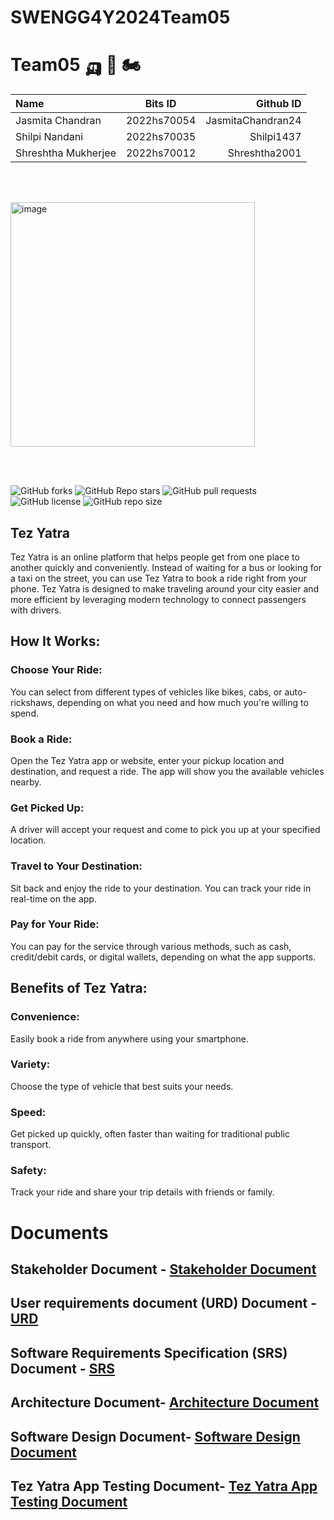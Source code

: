 # SWENGG4Y2024Team05


# Team05 🛺 🚕 🏍️



| Name |Bits ID | Github ID |
| :---         |     :---:      |          ---: |
| Jasmita Chandran  | 2022hs70054     | JasmitaChandran24    |
| Shilpi Nandani     | 2022hs70035       | Shilpi1437     |
| Shreshtha Mukherjee     |2022hs70012      | Shreshtha2001     |

<br><br>

<img width="391" alt="image" src="https://github.com/SWENGG4Y2024/SWENGG4Y2024Team05/assets/161967498/a96aea9b-0442-415a-8390-3191abba46fc">


<br><br>

![GitHub forks](https://img.shields.io/github/forks/JasmitaChandran24/SWENGG4Y2024Team05?style=social) ![GitHub Repo stars](https://img.shields.io/github/stars/JasmitaChandran24/SWENGG4Y2024Team05?style=social) ![GitHub pull requests](https://img.shields.io/github/issues-pr/JasmitaChandran24/SWENGG4Y2024Team05) ![GitHub license](https://img.shields.io/github/license/JasmitaChandran24/SWENGG4Y2024Team05) ![GitHub repo size](https://img.shields.io/github/repo-size/JasmitaChandran24/SWENGG4Y2024Team05)

## Tez Yatra
Tez Yatra is an online platform that helps people get from one place to another quickly and conveniently. Instead of waiting for a bus or looking for a taxi on the street, you can use Tez Yatra to book a ride right from your phone. 
Tez Yatra is designed to make traveling around your city easier and more efficient by leveraging modern technology to connect passengers with drivers.

## How It Works:

### Choose Your Ride: 
You can select from different types of vehicles like bikes, cabs, or auto-rickshaws, depending on what you need and how much you're willing to spend.

### Book a Ride: 
Open the Tez Yatra app or website, enter your pickup location and destination, and request a ride. The app will show you the available vehicles nearby.

### Get Picked Up: 
A driver will accept your request and come to pick you up at your specified location.

### Travel to Your Destination: 
Sit back and enjoy the ride to your destination. You can track your ride in real-time on the app.

### Pay for Your Ride: 
You can pay for the service through various methods, such as cash, credit/debit cards, or digital wallets, depending on what the app supports.

## Benefits of Tez Yatra:
### Convenience: 
Easily book a ride from anywhere using your smartphone.
### Variety: 
Choose the type of vehicle that best suits your needs.
### Speed: 
Get picked up quickly, often faster than waiting for traditional public transport.
### Safety: 
Track your ride and share your trip details with friends or family.

# Documents

## Stakeholder Document - [Stakeholder Document](https://github.com/SWENGG4Y2024/SWENGG4Y2024Team05/blob/main/Assignment1/Stakeholders.md)
## User requirements document (URD) Document - [URD](https://github.com/SWENGG4Y2024/SWENGG4Y2024Team05/blob/8ef4814b1c57c2d230f8fcca33bad702d945b990/User%20Requirements%20document.md)
## Software Requirements Specification (SRS) Document - [SRS](https://github.com/SWENGG4Y2024/SWENGG4Y2024Team05/blob/main/Assignment1/SRS.md)
## Architecture Document- [Architecture Document](https://github.com/SWENGG4Y2024/SWENGG4Y2024Team05/blob/main/Assignment2/Architecture/Architecture.md)
## Software Design Document- [Software Design Document](https://github.com/SWENGG4Y2024/SWENGG4Y2024Team05/blob/main/Assignment2/Design.md)
## Tez Yatra App Testing Document- [Tez Yatra App Testing Document](https://github.com/SWENGG4Y2024/SWENGG4Y2024Team05/blob/main/Assignment2/test.md)

